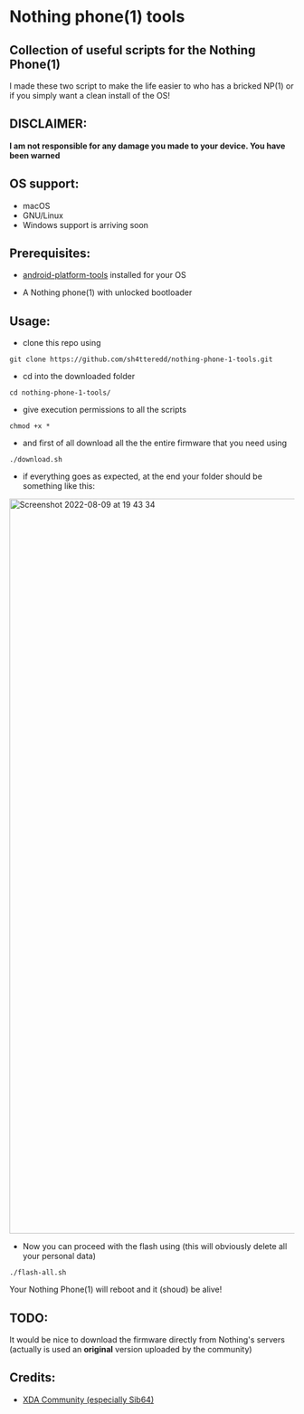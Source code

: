 # Nothing phone(1) tools

## Collection of useful scripts for the Nothing Phone(1)

I made these two script to make the life easier to who has a bricked NP(1) or if you simply want a clean install of the OS!

## DISCLAIMER:

**I am not responsible for any damage you made to your device. You have been warned**

## OS support:

- macOS
- GNU/Linux
- Windows support is arriving soon

## Prerequisites:

- [android-platform-tools](https://developer.android.com/studio/releases/platform-tools) installed for your OS

- A Nothing phone(1) with unlocked bootloader

## Usage:

- clone this repo using

```
git clone https://github.com/sh4tteredd/nothing-phone-1-tools.git
```

- cd into the downloaded folder

```
cd nothing-phone-1-tools/
```

- give execution permissions to all the scripts

```
chmod +x *
```

- and first of all download all the the entire firmware that you need using

```
./download.sh
```

- if everything goes as expected, at the end your folder should be something like this:

<img width="1299" alt="Screenshot 2022-08-09 at 19 43 34" src="https://user-images.githubusercontent.com/55893559/183725466-d1e50e9b-f751-4027-82eb-ab72316f5260.png">

- Now you can proceed with the flash using (this will obviously delete all your personal data)

```
./flash-all.sh
```

Your Nothing Phone(1) will reboot and it (shoud) be alive!

## TODO:

It would be nice to download the firmware directly from Nothing's servers (actually is used an **original** version uploaded by the community)

## Credits:

- [XDA Community (especially Sib64)](https://forum.xda-developers.com/t/phone-1-rom-ota-nothing-os-repo-of-nothing-os-update-04-08-2022.4464039/)
